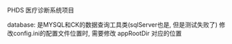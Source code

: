 PHDS 医疗诊断系统项目

database: 是MYSQL和CK的数据查询工具类(sqlServer也是, 但是测试失败了)
修改config.ini的配置文件位置时, 需要修改 appRootDir 对应的位置